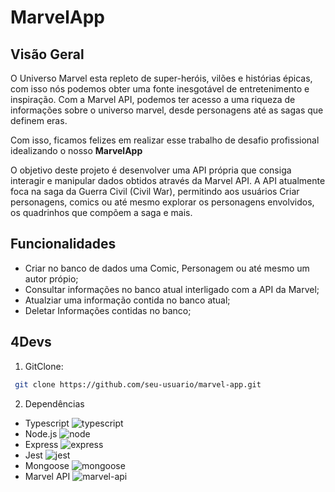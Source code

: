 # MarvelApp

## Visão Geral

O Universo Marvel esta repleto de super-heróis, vilões e histórias épicas, com isso nós podemos obter uma fonte inesgotável de entretenimento e inspiração. Com a Marvel API, podemos ter acesso a uma riqueza de informações sobre o universo marvel, desde personagens até as sagas que definem eras.

Com isso, ficamos felizes em realizar esse trabalho de desafio profissional idealizando o nosso
**MarvelApp**

O objetivo deste projeto é desenvolver uma API própria que consiga interagir e manipular dados obtidos através da Marvel API. A API atualmente foca na saga da Guerra Civil (Civil War), permitindo aos usuários Criar personagens, comics ou até mesmo explorar os personagens envolvidos, os quadrinhos que compõem a saga e mais.
## Funcionalidades
- Criar no banco de dados uma Comic, Personagem ou até mesmo um autor própio;
- Consultar informações no banco atual interligado com a API da Marvel;
- Atualziar uma informação contida no banco atual;
- Deletar Informações contidas no banco;
  
## 4Devs

1. GitClone:
  
  ```bash
   git clone https://github.com/seu-usuario/marvel-app.git
  ```

2. Dependências

- Typescript ![typescript](https://img.shields.io/badge/-TypeScript-3178C6?style=flat&logo=typescript&logoColor=white)
- Node.js ![node](https://img.shields.io/badge/-Node.js-339933?style=flat&logo=node.js&logoColor=white)
- Express ![express](https://img.shields.io/badge/-Express-000000?style=flat&logo=express&logoColor=white)
- Jest ![jest](https://img.shields.io/badge/-Jest-C21325?style=flat&logo=jest&logoColor=white)
- Mongoose ![mongoose](https://img.shields.io/badge/-Mongoose-47A248?style=flat&logo=mongoose&logoColor=white)
- Marvel API ![marvel-api](https://img.shields.io/badge/-Marvel_API-FF0000?style=flat&logo=marvel&logoColor=white)


